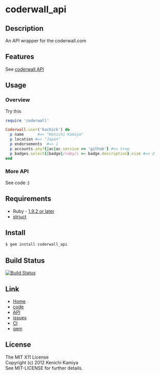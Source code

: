 coderwall_api
=============

Description
-----------

An API wrapper for the coderwall.com


Features
--------

See [coderwall API](https://coderwall.com/api)

Usage
-----

### Overview

Try this

```ruby
require 'coderwall'

Coderwall.user('kachick') do
  p name      #=> "Kenichi Kamiya"
  p location #=> "Japan"
  p endorsements  #=> 1
  p accounts.any?{|ac|ac.service == 'github'} #=> true
  p badges.select{|badge|/ruby/i =~ badge.description}.size #=> 2
end
```

### More API

See code :)

Requirements
-------------

* Ruby - [1.9.2 or later](http://travis-ci.org/#!/kachick/coderwall_api)
* [striuct](https://github.com/kachick/striuct)

Install
-------

```bash
$ gem install coderwall_api
```

Build Status
-------------

[![Build Status](https://secure.travis-ci.org/kachick/coderwall_api.png)](http://travis-ci.org/kachick/coderwall_api)

Link
----

* [Home](http://kachick.github.com/coderwall_api)
* [code](https://github.com/kachick/coderwall_api)
* [API](http://kachick.github.com/coderwall_api/yard/frames.html)
* [issues](https://github.com/kachick/coderwall_api/issues)
* [CI](http://travis-ci.org/#!/kachick/coderwall_api)
* [gem](https://rubygems.org/gems/coderwall_api)

License
--------

The MIT X11 License  
Copyright (c) 2012 Kenichi Kamiya  
See MIT-LICENSE for further details.

